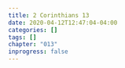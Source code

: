 ```yaml
---
title: 2 Corinthians 13
date: 2020-04-12T12:47:04-04:00
categories: []
tags: []
chapter: "013"
inprogress: false
---
```


